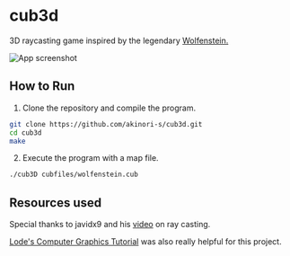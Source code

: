 # cub3d
3D raycasting game inspired by the legendary [Wolfenstein.](https://en.wikipedia.org/wiki/Wolfenstein)

![App screenshot](https://github.com/akinori-s/cub3d/blob/main/docs/cub3d_wolfenstein_map.gif?raw=true)

## How to Run

1. Clone the repository and compile the program.
```bash
git clone https://github.com/akinori-s/cub3d.git
cd cub3d
make
```

2. Execute the program with a map file.

```bash
./cub3D cubfiles/wolfenstein.cub
```

## Resources used

Special thanks to javidx9 and his [video](https://youtu.be/NbSee-XM7WA) on ray casting.

[Lode's Computer Graphics Tutorial](https://lodev.org/cgtutor/raycasting.html) was also really helpful for this project.
